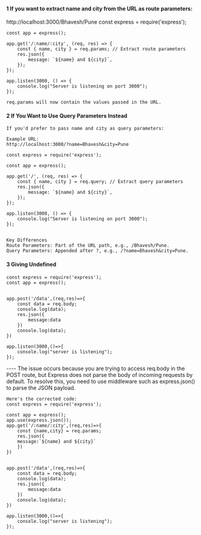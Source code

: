 #### 1 If you want to extract name and city from the URL as route parameters:
   http://localhost:3000/Bhavesh/Pune
   const express = require('express');

    const app = express();

    app.get('/:name/:city', (req, res) => {
        const { name, city } = req.params; // Extract route parameters
        res.json({
            message: `${name} and ${city}`,
        });
    });

    app.listen(3000, () => {
        console.log("Server is listening on port 3000");
    });

    req.params will now contain the values passed in the URL.

#### 2 If You Want to Use Query Parameters Instead
    If you'd prefer to pass name and city as query parameters:

    Example URL:
    http://localhost:3000/?name=Bhavesh&city=Pune

    const express = require('express');

    const app = express();

    app.get('/', (req, res) => {
        const { name, city } = req.query; // Extract query parameters
        res.json({
            message: `${name} and ${city}`,
        });
    });

    app.listen(3000, () => {
        console.log("Server is listening on port 3000");
    });


    Key Differences
    Route Parameters: Part of the URL path, e.g., /Bhavesh/Pune.
    Query Parameters: Appended after ?, e.g., /?name=Bhavesh&city=Pune.

#### 3 Giving Undefined

    const express = require('express');
    const app = express();


    app.post('/data',(req,res)=>{
        const data = req.body;
        console.log(data);
        res.json({
            message:data
        })
        console.log(data);
    })

    app.listen(3000,()=>{
        console.log("server is listening");
    });

   ---- The issue occurs because you are trying to access req.body in the POST route, but Express does not parse the body of incoming requests by default. To resolve this, you need to use middleware such as express.json() to parse the JSON payload.

    Here's the corrected code:
    const express = require('express');

    const app = express();
    app.use(express.json());
    app.get('/:name/:city',(req,res)=>{
        const {name,city} = req.params;
        res.json({
        message:`${name} and ${city}`
        })
    })


    app.post('/data',(req,res)=>{
        const data = req.body;
        console.log(data);
        res.json({
            message:data
        })
        console.log(data);
    })

    app.listen(3000,()=>{
        console.log("server is listening");
    });